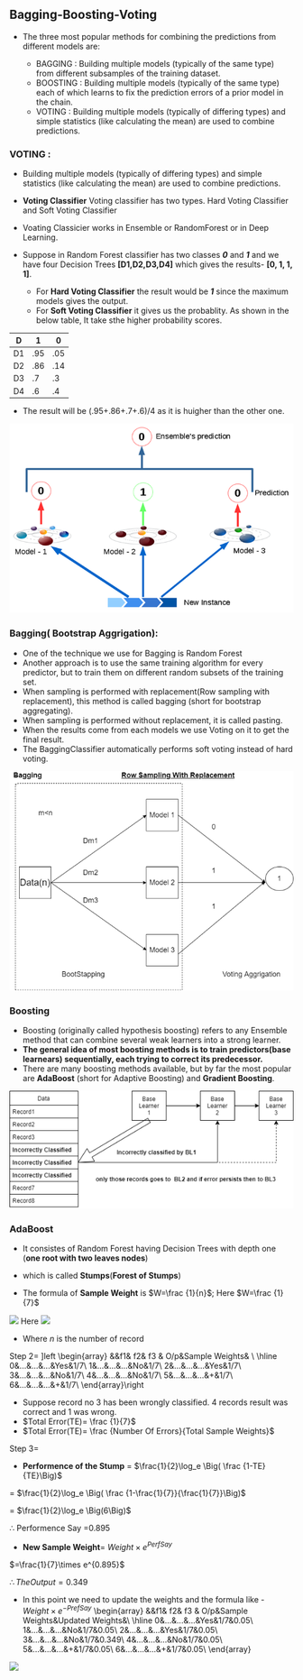 ## Bagging-Boosting-Voting

* The three most popular methods for combining the predictions from different models are:

    * BAGGING : Building multiple models (typically of the same type) from different subsamples of the training dataset.
    * BOOSTING : Building multiple models (typically of the same type) each of which learns to fix the prediction errors of a prior model in the chain.
    * VOTING : Building multiple models (typically of differing types) and simple statistics (like calculating the mean) are used to combine predictions.
    
    
### VOTING :
* Building multiple models (typically of differing types) and simple statistics (like calculating the mean) are used to combine predictions.

* **Voting Classifier** Voting classifier has two types. Hard Voting Classifier and Soft Voting Classifier
* Voating Classicier works in Ensemble or RandomForest or in Deep Learning.
* Suppose in Random Forest classifier has two classes ***0*** and ***1*** and we have four Decision Trees **[D1,D2,D3,D4]** which gives the results- **[0, 1, 1, 1]**.
    * For **Hard Voting Classifier** the result would be ***1*** since the maximum models gives the output.
    * For **Soft Voting Classifier** it gives us the probablity. As shown in the below table, It take sthe higher probability scores.
    
| D | **1** | **0** |
|----|-------|-------|
| D1 | .95 | .05 |
| D2 | .86 | .14 |
| D3 | .7 | .3 |
| D4 | .6 | .4 |


* The result will be (.95+.86+.7+.6)/4 as it is huigher than the other one.

![Hard Voting](voting.png)



### Bagging( Bootstrap Aggrigation):

* One of the technique we use for Bagging is Random Forest
* Another approach is to use the same training algorithm for every predictor, but to train them on different random subsets of the training set. 
* When sampling is performed with replacement(Row sampling with replacement), this method is called bagging (short for bootstrap aggregating). 
* When sampling is performed without replacement, it is called pasting.
* When the results come from each models we use Voting on it to get the final result.
* The BaggingClassifier automatically performs soft voting instead of hard voting.



![bootstapping.png](bootstapping.png)



### Boosting


* Boosting (originally called hypothesis boosting) refers to any Ensemble method that can combine several weak learners into a strong learner. 
* **The general idea of most boosting methods is to train predictors(base learnears) sequentially, each trying to correct its predecessor.**
* There are many boosting methods available, but by far the most popular are **AdaBoost** (short for Adaptive Boosting) and **Gradient Boosting**.

![boosting.png](boosting.png)


### AdaBoost

* It consistes of Random Forest having Decision Trees with depth one (**one root with two leaves nodes**) 
* which is called **Stumps**(**Forest of Stumps**)

* The formula of **Sample Weight** is $W=\frac {1}{n}$; Here $W=\frac {1}{7}$    
<img src="https://render.githubusercontent.com/render/math?math=W=\frac {1}{n}; Here W=\frac {1}{7} = -1">
Here <img src="https://render.githubusercontent.com/render/math?math=W=\frac {1}{7} = -1">
          
* Where  $n$ is the number of record

Step 2=
\]left \begin{array}
  &&f1& f2& f3 & O/p&Sample Weights& \\
  \hline
  0&...&...&...&Yes&1/7\\
  1&...&...&...&No&1/7\\
  2&...&...&...&Yes&1/7\\
  3&...&...&...&No&1/7\\
  4&...&...&...&No&1/7\\
  5&...&...&...&+&1/7\\
  6&...&...&...&+&1/7\\ 
 \end{array}\right


* Suppose record no 3 has been wrongly classified. 4 records result was correct and 1 was wrong.
* $Total Error(TE)= \frac {1}{7}$ 
* $Total Error(TE)= \frac {Number Of Errors}{Total Sample Weights}$ 

Step 3=
* **Performence of the Stump** = $\frac{1}{2}\log_e \Big( \frac {1-TE}{TE}\Big)$

$=$ $\frac{1}{2}\log_e \Big( \frac {1-\frac{1}{7}}{\frac{1}{7}}\Big)$

$=$ $\frac{1}{2}\log_e \Big(6\Big)$

$\therefore$ Performence Say =$0.895$ 



* **New Sample Weight**=
$Weight\times  e^{Perf Say}$

$=\frac{1}{7}\times e^{0.895}$

$\therefore The Output=0.349$


* In this point we need to update the weights and the formula like - $Weight\times  e^{-Pref Say}$
\begin{array}
  &&f1& f2& f3 & O/p&Sample Weights&Updated Weights&\\
  \hline
  0&...&...&...&Yes&1/7&0.05\\
  1&...&...&...&No&1/7&0.05\\
  2&...&...&...&Yes&1/7&0.05\\
  3&...&...&...&No&1/7&0.349\\
  4&...&...&...&No&1/7&0.05\\
  5&...&...&...&+&1/7&0.05\\
  6&...&...&...&+&1/7&0.05\\ 
 \end{array}



<img src="http://yuml.me/diagram/scruffy/class/[User|#counter;+Forename;+Surname;+HashedPassword;-Salt|+Login(user,pass);+Logout();+Register()]" >


